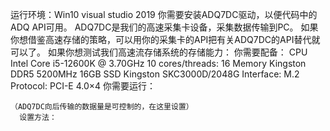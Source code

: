 运行环境：Win10 visual studio 2019
你需要安装ADQ7DC驱动，以便代码中的ADQ API可用。
  ADQ7DC是我们的高速采集卡设备，采集数据传输到PC。
如果你想借鉴高速存储的策略，可以用你的采集卡的API把有关ADQ7DC的API替代就可以了。
如果你想测试我们高速流存储系统的存储能力：
  你需要配备：
    CPU	Intel Core i5-12600K @ 3.70GHz 10 cores/threads: 16
    Memory	Kingston DDR5 5200MHz 16GB
    SSD 	Kingston SKC3000D/2048G  Interface: M.2  Protocol: PCI-E 4.0×4 
  你需要运行：


    （ADQ7DC向后传输的数据量是可控制的，在这里设置）
      设置方法：
  
